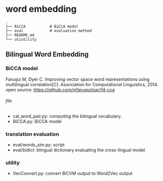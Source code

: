 # word embedding
```
.
├── BiCCA	 		# BiCCA model
├── eval			# evaluation method
├── README.md
└── utiutility
```
## Bilingual Word Embedding
### BiCCA model
Faruqui M, Dyer C. Improving vector space word representations using multilingual correlation[C]. Association for Computational Linguistics, 2014.
open source: https://github.com/mfaruqui/eacl14-cca
###### file
  - cal_word_pair.py: computing the bilingual vocabulary.
  - BiCCA.py: BiCCA model
### translation evaluation
  - eval/words_sim.py: script
  - eval/bldict: blingual dictionary
evaluating the cross-lingual model
### utility
  - VecConvert.py: convert BiCVM output to Word2Vec output
